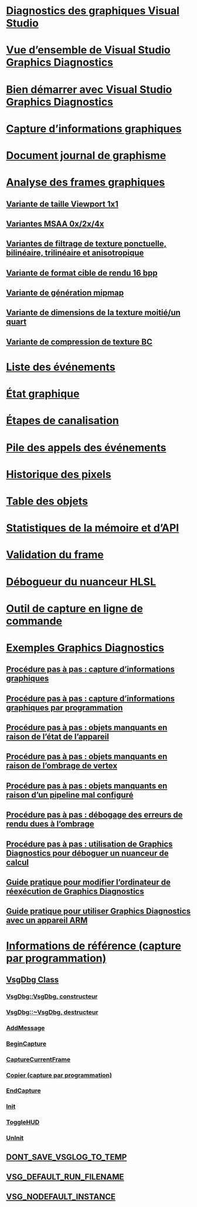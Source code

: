 # [Diagnostics des graphiques Visual Studio](visual-studio-graphics-diagnostics.md)
# [Vue d’ensemble de Visual Studio Graphics Diagnostics](overview-of-visual-studio-graphics-diagnostics.md)
# [Bien démarrer avec Visual Studio Graphics Diagnostics](getting-started-with-visual-studio-graphics-diagnostics.md)
# [Capture d’informations graphiques](capturing-graphics-information.md)
# [Document journal de graphisme](graphics-log-document.md)
# [Analyse des frames graphiques](graphics-frame-analysis.md)
## [Variante de taille Viewport 1x1](1x1-viewport-size-variant.md)
## [Variantes MSAA 0x/2x/4x](0x-2x-4x-msaa-variants.md)
## [Variantes de filtrage de texture ponctuelle, bilinéaire, trilinéaire et anisotropique](point-bilinear-trilinear-and-anisotropic-texture-filtering-variants.md)
## [Variante de format cible de rendu 16 bpp](16bpp-render-target-format-variant.md)
## [Variante de génération mipmap](mip-map-generation-variant.md)
## [Variante de dimensions de la texture moitié/un quart](half-quarter-texture-dimensions-variant.md)
## [Variante de compression de texture BC](bc-texture-compression-variant.md)
# [Liste des événements](graphics-event-list.md)
# [État graphique](graphics-state.md)
# [Étapes de canalisation](graphics-pipeline-stages.md)
# [Pile des appels des événements](graphics-event-call-stack.md)
# [Historique des pixels](graphics-pixel-history.md)
# [Table des objets](graphics-object-table.md)
# [Statistiques de la mémoire et d’API](graphics-api-and-memory-statistics.md)
# [Validation du frame](graphics-frame-validation.md)
# [Débogueur du nuanceur HLSL](hlsl-shader-debugger.md)
# [Outil de capture en ligne de commande](command-line-capture-tool.md)
# [Exemples Graphics Diagnostics](graphics-diagnostics-examples.md)
## [Procédure pas à pas : capture d’informations graphiques](walkthrough-capturing-graphics-information.md)
## [Procédure pas à pas : capture d’informations graphiques par programmation](walkthrough-capturing-graphics-information-programmatically.md)
## [Procédure pas à pas : objets manquants en raison de l’état de l’appareil](walkthrough-missing-objects-due-to-device-state.md)
## [Procédure pas à pas : objets manquants en raison de l’ombrage de vertex](walkthrough-missing-objects-due-to-vertex-shading.md)
## [Procédure pas à pas : objets manquants en raison d’un pipeline mal configuré](walkthrough-missing-objects-due-to-misconfigured-pipeline.md)
## [Procédure pas à pas : débogage des erreurs de rendu dues à l’ombrage](walkthrough-debugging-rendering-errors-due-to-shading.md)
## [Procédure pas à pas : utilisation de Graphics Diagnostics pour déboguer un nuanceur de calcul](walkthrough-using-graphics-diagnostics-to-debug-a-compute-shader.md)
## [Guide pratique pour modifier l’ordinateur de réexécution de Graphics Diagnostics](how-to-change-the-graphics-diagnostics-playback-machine.md)
## [Guide pratique pour utiliser Graphics Diagnostics avec un appareil ARM](how-to-use-graphics-diagnostics-with-an-arm-device.md)
# [Informations de référence (capture par programmation)](reference-programmatic-capture.md)
## [VsgDbg Class](vsgdbg-class.md)
### [VsgDbg::VsgDbg, constructeur](vsgdbg-vsgdbg-constructor.md)
### [VsgDbg::~VsgDbg, destructeur](vsgdbg-tilde-vsgdbg-destructor.md)
### [AddMessage](addmessage.md)
### [BeginCapture](begincapture.md)
### [CaptureCurrentFrame](capturecurrentframe.md)
### [Copier (capture par programmation)](copy-programmatic-capture.md)
### [EndCapture](endcapture.md)
### [Init](init.md)
### [ToggleHUD](togglehud.md)
### [UnInit](uninit.md)
## [DONT_SAVE_VSGLOG_TO_TEMP](dont-save-vsglog-to-temp.md)
## [VSG_DEFAULT_RUN_FILENAME](vsg-default-run-filename.md)
## [VSG_NODEFAULT_INSTANCE](vsg-nodefault-instance.md)
